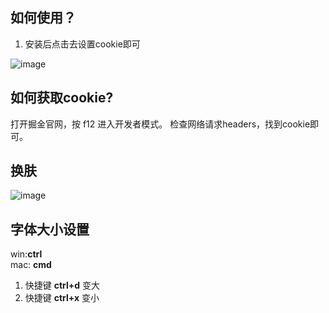 ## 如何使用？
1. 安装后点击去设置cookie即可

![image](https://user-images.githubusercontent.com/52518549/203453464-a04396af-6ef0-4304-a56c-6895a28c0312.png)
## 如何获取cookie?
打开掘金官网，按 f12 进入开发者模式。 检查网络请求headers，找到cookie即可。

## 换肤
![image](https://user-images.githubusercontent.com/52518549/205246002-357eb8e7-1af1-4186-9526-527399877b80.png)

## 字体大小设置
win:**ctrl**  
mac: **cmd**
1. 快捷键 **ctrl+d** 变大
2. 快捷键 **ctrl+x** 变小
